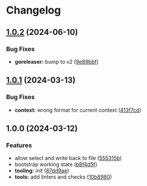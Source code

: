 # Changelog

## [1.0.2](https://github.com/bdronneau/talosctx/compare/v1.0.1...v1.0.2) (2024-06-10)

### Bug Fixes

- **goreleaser:** bump to v2 ([9e89bbf](https://github.com/bdronneau/talosctx/commit/9e89bbf79d5326f6c878a9a0f614d8ef842b01e5))

## [1.0.1](https://github.com/bdronneau/talosctx/compare/v1.0.0...v1.0.1) (2024-03-13)

### Bug Fixes

- **context:** wrong format for current context ([413f7cd](https://github.com/bdronneau/talosctx/commit/413f7cdb089d17189b4b30b1611b2db40f692634))

## 1.0.0 (2024-03-12)

### Features

- allow select and write back to file ([555315b](https://github.com/bdronneau/talosctx/commit/555315bf862cb626ba909c77446489ebb305cc2a))
- bootstrap working state ([b8f4d5f](https://github.com/bdronneau/talosctx/commit/b8f4d5fedd9b5a6f4f8662499da34f62a84f163c))
- **tooling:** init ([87dd9ae](https://github.com/bdronneau/talosctx/commit/87dd9aeab5c02260542919d6c6c8d100483f8d18))
- **tools:** add linters and checks ([10b8980](https://github.com/bdronneau/talosctx/commit/10b8980e4ffd69c7cbf089f6ca3b9153fdc44cc0))
